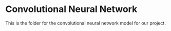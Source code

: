 # Convolutional Neural Network

This is the folder for the convolutional neural network model for our project.

